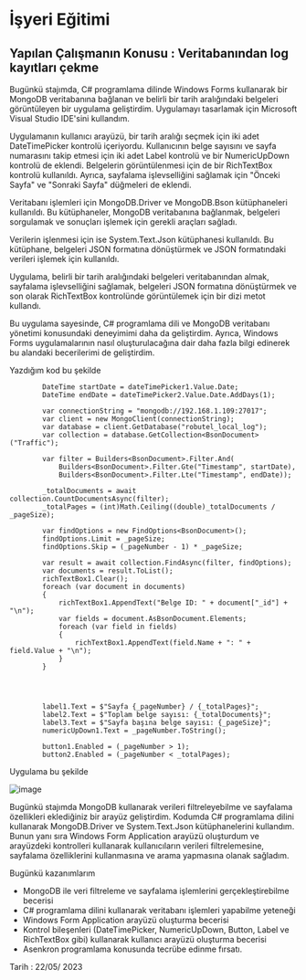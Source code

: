 # İşyeri Eğitimi


## Yapılan Çalışmanın Konusu :   Veritabanından log kayıtları çekme 

Bugünkü stajımda, C# programlama dilinde Windows Forms kullanarak bir MongoDB veritabanına bağlanan ve belirli bir tarih aralığındaki belgeleri görüntüleyen bir uygulama geliştirdim. Uygulamayı tasarlamak için Microsoft Visual Studio IDE'sini kullandım.

Uygulamanın kullanıcı arayüzü, bir tarih aralığı seçmek için iki adet DateTimePicker kontrolü içeriyordu. Kullanıcının belge sayısını ve sayfa numarasını takip etmesi için iki adet Label kontrolü ve bir NumericUpDown kontrolü de eklendi. Belgelerin görüntülenmesi için de bir RichTextBox kontrolü kullanıldı. Ayrıca, sayfalama işlevselliğini sağlamak için "Önceki Sayfa" ve "Sonraki Sayfa" düğmeleri de eklendi.

Veritabanı işlemleri için MongoDB.Driver ve MongoDB.Bson kütüphaneleri kullanıldı. Bu kütüphaneler, MongoDB veritabanına bağlanmak, belgeleri sorgulamak ve sonuçları işlemek için gerekli araçları sağladı.

Verilerin işlenmesi için ise System.Text.Json kütüphanesi kullanıldı. Bu kütüphane, belgeleri JSON formatına dönüştürmek ve JSON formatındaki verileri işlemek için kullanıldı.

Uygulama, belirli bir tarih aralığındaki belgeleri veritabanından almak, sayfalama işlevselliğini sağlamak, belgeleri JSON formatına dönüştürmek ve son olarak RichTextBox kontrolünde görüntülemek için bir dizi metot kullandı.

Bu uygulama sayesinde, C# programlama dili ve MongoDB veritabanı yönetimi konusundaki deneyimimi daha da geliştirdim. Ayrıca, Windows Forms uygulamalarının nasıl oluşturulacağına dair daha fazla bilgi edinerek bu alandaki becerilerimi de geliştirdim.

Yazdığım kod bu şekilde

            DateTime startDate = dateTimePicker1.Value.Date;
            DateTime endDate = dateTimePicker2.Value.Date.AddDays(1);

            var connectionString = "mongodb://192.168.1.109:27017";
            var client = new MongoClient(connectionString);
            var database = client.GetDatabase("robutel_local_log");
            var collection = database.GetCollection<BsonDocument>("Traffic");

            var filter = Builders<BsonDocument>.Filter.And(
                Builders<BsonDocument>.Filter.Gte("Timestamp", startDate),
                Builders<BsonDocument>.Filter.Lte("Timestamp", endDate));

            _totalDocuments = await collection.CountDocumentsAsync(filter);
            _totalPages = (int)Math.Ceiling((double)_totalDocuments / _pageSize);

            var findOptions = new FindOptions<BsonDocument>();
            findOptions.Limit = _pageSize;
            findOptions.Skip = (_pageNumber - 1) * _pageSize;

            var result = await collection.FindAsync(filter, findOptions);
            var documents = result.ToList();
            richTextBox1.Clear();
            foreach (var document in documents)
            {
                richTextBox1.AppendText("Belge ID: " + document["_id"] + "\n");
                var fields = document.AsBsonDocument.Elements;
                foreach (var field in fields)
                {
                    richTextBox1.AppendText(field.Name + ": " + field.Value + "\n");
                }
            }




            label1.Text = $"Sayfa {_pageNumber} / {_totalPages}";
            label2.Text = $"Toplam belge sayısı: {_totalDocuments}";
            label3.Text = $"Sayfa başına belge sayısı: {_pageSize}";
            numericUpDown1.Text = _pageNumber.ToString();

            button1.Enabled = (_pageNumber > 1);
            button2.Enabled = (_pageNumber < _totalPages);


Uygulama bu şekilde

![image](https://user-images.githubusercontent.com/65457096/235841325-996c3857-1fd4-465d-ba7c-7313f9a1a027.png)

 


Bugünkü stajımda MongoDB kullanarak verileri filtreleyebilme ve sayfalama özellikleri eklediğiniz bir arayüz geliştirdim. Kodumda C# programlama dilini kullanarak MongoDB.Driver ve System.Text.Json kütüphanelerini kullandım. Bunun yanı sıra Windows Form Application arayüzü oluşturdum ve arayüzdeki kontrolleri kullanarak kullanıcıların verileri filtrelemesine, sayfalama özelliklerini kullanmasına ve arama yapmasına olanak sağladım.

Bugünkü kazanımlarım
-	MongoDB ile veri filtreleme ve sayfalama işlemlerini gerçekleştirebilme becerisi
-	C# programlama dilini kullanarak veritabanı işlemleri yapabilme yeteneği
-	Windows Form Application arayüzü oluşturma becerisi
-	Kontrol bileşenleri (DateTimePicker, NumericUpDown, Button, Label ve RichTextBox gibi) kullanarak kullanıcı arayüzü oluşturma becerisi
-	Asenkron programlama konusunda tecrübe edinme fırsatı.












Tarih : 22/05/ 2023

 
















































 	







 





